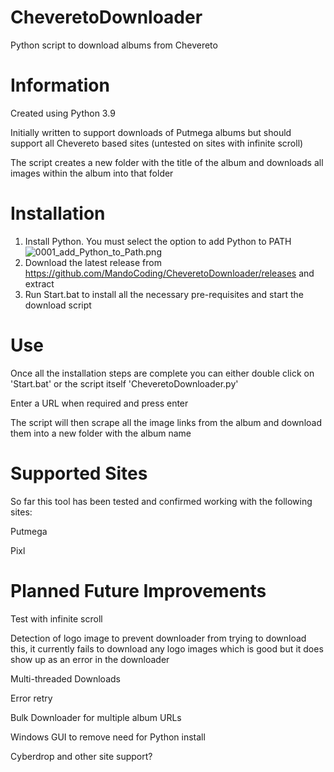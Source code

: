 # CheveretoDownloader
Python script to download albums from Chevereto


# Information
Created using Python 3.9

Initially written to support downloads of Putmega albums but should support all Chevereto based sites (untested on sites with infinite scroll)

The script creates a new folder with the title of the album and downloads all images within the album into that folder


# Installation
1. Install Python. You must select the option to add Python to PATH
![0001_add_Python_to_Path.png](https://s1.putme.ga/0001_add_Python_to_Path.png)
2. Download the latest release from https://github.com/MandoCoding/CheveretoDownloader/releases and extract
3. Run Start.bat to install all the necessary pre-requisites and start the download script


# Use
Once all the installation steps are complete you can either double click on 'Start.bat' or the script itself 'CheveretoDownloader.py'

Enter a URL when required and press enter

The script will then scrape all the image links from the album and download them into a new folder with the album name 


# Supported Sites
So far this tool has been tested and confirmed working with the following sites:

Putmega

Pixl


# Planned Future Improvements
Test with infinite scroll

Detection of logo image to prevent downloader from trying to download this, it currently fails to download any logo images which is good but it does show up as an error in the downloader

Multi-threaded Downloads

Error retry

Bulk Downloader for multiple album URLs

Windows GUI to remove need for Python install

Cyberdrop and other site support?

